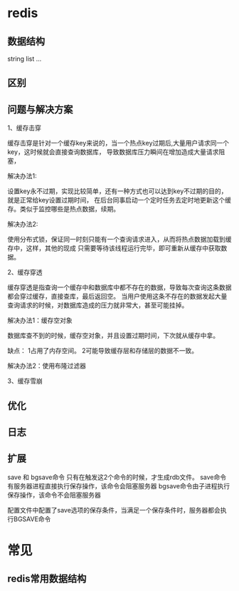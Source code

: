 # redis
## 数据结构
 string
 list
 ...
 
## 区别




## 问题与解决方案
1、缓存击穿
   
   缓存击穿是针对一个缓存key来说的，当一个热点key过期后,大量用户请求同一个key，这时候就会直接查询数据库，
导致数据库压力瞬间在增加造成大量请求阻塞，

解决办法1:
   
   设置key永不过期，实现比较简单，还有一种方式也可以达到key不过期的目的，就是正常给key设置过期时间，
   在后台同事启动一个定时任务去定时地更新这个缓存。类似于监控哪些是热点数据，续期。
   
解决办法2:

   使用分布式锁，保证同一时刻只能有一个查询请求进入，从而将热点数据加载到缓存中，这样，其他的现成
   只需要等待该线程运行完毕，即可重新从缓存中获取数据。

2、缓存穿透

   缓存穿透是指查询一个缓存中和数据库中都不存在的数据，导致每次查询这条数据都会穿过缓存，直接查库，最后返回空。
   当用户使用这条不存在的数据发起大量查询请求的时候，对数据库造成的压力就非常大，甚至可能挂掉。
   
   解决办法1：缓存空对象
   
   数据库查不到的时候，缓存空对象，并且设置过期时间，下次就从缓存中拿。
   
   缺点：
   1占用了内存空间。
   2可能导致缓存层和存储层的数据不一致。
   
   解决办法2：使用布隆过滤器
   
   
   
3、缓存雪崩




## 优化



## 日志


## 扩展
 save 和 bgsave命令
 只有在触发这2个命令的时候，才生成rdb文件。
 save命令有服务器进程直接执行保存操作，该命令会阻塞服务器
 bgsave命令由子进程执行保存操作，该命令不会阻塞服务器
 
 配置文件中配置了save选项的保存条件，当满足一个保存条件时，服务器都会执行BGSAVE命令
 
 






















# 常见

## redis常用数据结构
